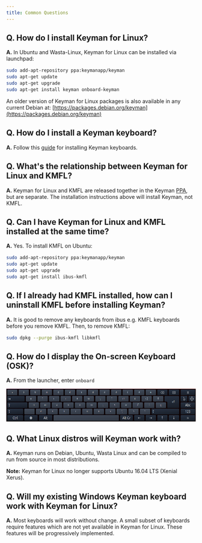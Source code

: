 ```yaml
---
title: Common Questions
---
```


## Q. How do I install Keyman for Linux?
**A.** In Ubuntu and Wasta-Linux, Keyman for Linux can be installed via launchpad:
```bash
sudo add-apt-repository ppa:keymanapp/keyman
sudo apt-get update
sudo apt-get upgrade
sudo apt-get install keyman onboard-keyman
```

An older version of Keyman for Linux packages is also available in any current Debian at: 
[https://packages.debian.org/keyman](https://packages.debian.org/keyman)


## Q. How do I install a Keyman keyboard?
**A.** Follow this [guide](../start/installing-keyboard) for installing Keyman keyboards.

## Q. What's the relationship between Keyman for Linux and KMFL?
**A.** Keyman for Linux and KMFL are released together in the Keyman
[PPA](https://en.wikipedia.org/wiki/Ubuntu#Package_Archives), but are separate. The installation
instructions above will install Keyman, not KMFL.

## Q. Can I have Keyman for Linux and KMFL installed at the same time?
**A.** Yes. To install KMFL on Ubuntu:
```bash
sudo add-apt-repository ppa:keymanapp/keyman
sudo apt-get update
sudo apt-get upgrade
sudo apt-get install ibus-kmfl
```

## Q. If I already had KMFL installed, how can I uninstall KMFL before installing Keyman?
**A.** It is good to remove any keyboards from ibus e.g. KMFL keyboards before you remove KMFL.
Then, to remove KMFL:
```bash
sudo dpkg --purge ibus-kmfl libkmfl
```

## Q. How do I display the On-screen Keyboard (OSK)?
**A.** From the launcher, enter `onboard`

![](../linux_images/onboard.png "Onboard")

## Q. What Linux distros will Keyman work with?
**A.** Keyman runs on Debian, Ubuntu, Wasta Linux and can be compiled to run from source in most distributions.

**Note:** Keyman for Linux no longer supports Ubuntu 16.04 LTS (Xenial Xerus).

## Q. Will my existing Windows Keyman keyboard work with Keyman for Linux?
**A.** Most keyboards will work without change. A small subset of keyboards require features which
are not yet available in Keyman for Linux. These features will be progressively implemented.
